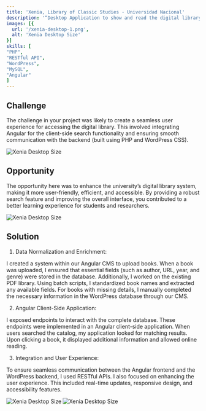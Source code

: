 ```yaml
---
title: 'Xenia, Library of Classic Studies - Universidad Nacional'
description: '“Desktop Application to show and read the digital library, Backend application to convert, manage and expose the PDF library by a CMS”'
images: [{
  url: '/xenia-desktop-1.png',
  alt: 'Xenia Desktop Size'
}]
skills: [
"PHP",
"RESTful API",
"WordPress",
"MySQL",
"Angular"
]
---
```


## Challenge

The challenge in your project was likely to create a seamless user experience for accessing the digital library. This involved integrating Angular for the client-side search functionality and ensuring smooth communication with the backend (built using PHP and WordPress CSS).

![Xenia Desktop Size](/xenia-desktop-1.png)

## Opportunity

The opportunity here was to enhance the university’s digital library system, making it more user-friendly, efficient, and accessible. By providing a robust search feature and improving the overall interface, you contributed to a better learning experience for students and researchers.


![Xenia Desktop Size](/xenia-desktop-2.png)


## Solution

1. Data Normalization and Enrichment:

I created a system within our Angular CMS to upload books. When a book was uploaded, I ensured that essential fields (such as author, URL, year, and genre) were stored in the database.
Additionally, I worked on the existing PDF library. Using batch scripts, I standardized book names and extracted any available fields. For books with missing details, I manually completed the necessary information in the WordPress database through our CMS.

2. Angular Client-Side Application:

I exposed endpoints to interact with the complete database. These endpoints were implemented in an Angular client-side application.
When users searched the catalog, my application looked for matching results. Upon clicking a book, it displayed additional information and allowed online reading.

3. Integration and User Experience:

To ensure seamless communication between the Angular frontend and the WordPress backend, I used RESTful APIs.
I also focused on enhancing the user experience. This included real-time updates, responsive design, and accessibility features.

![Xenia Desktop Size](/xenia-desktop-3.png)
![Xenia Desktop Size](/xenia-desktop-4.png)
